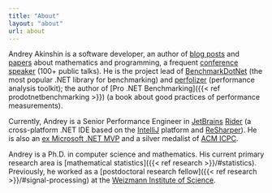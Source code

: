 ```yaml
---
title: "About"
layout: "about"
url: about
---
```


<div class="[&>p]:m-0 [&>p]:indent-6">

Andrey Akinshin is a software developer,
  an author of [blog posts](#posts) and [papers](#publications) about mathematics and programming,
  a frequent [conference speaker](#talks) (100+ public talks).
He is
  the project lead of [BenchmarkDotNet](https://github.com/dotnet/BenchmarkDotNet)
  (the most popular .NET library for benchmarking)
  and [perfolizer](https://github.com/AndreyAkinshin/perfolizer)
  (performance analysis toolkit);
  the author of [Pro .NET Benchmarking]({{< ref prodotnetbenchmarking >}})
  (a book about good practices of performance measurements).

Currently, Andrey is a Senior Performance Engineer in
  [JetBrains](https://www.jetbrains.com/) [Rider](https://www.jetbrains.com/rider/)
  (a cross-platform .NET IDE based on the [IntelliJ](https://www.jetbrains.com/idea/) platform and [ReSharper](https://www.jetbrains.com/resharper/)).
He is also
  an [ex Microsoft .NET MVP](https://mvp.microsoft.com/en-us/PublicProfile/5001348) and
  a silver medalist of [ACM ICPC](https://en.wikipedia.org/wiki/ACM_International_Collegiate_Programming_Contest).

Andrey is a Ph.D. in computer science and mathematics.
His current primary research area is [mathematical statistics]({{< ref research >}}/#statistics).
Previously, he worked as a
  [postdoctoral research fellow]({{< ref research >}}/#signal-processing) at the
  [Weizmann Institute of Science](https://www.weizmann.ac.il/).

</div>